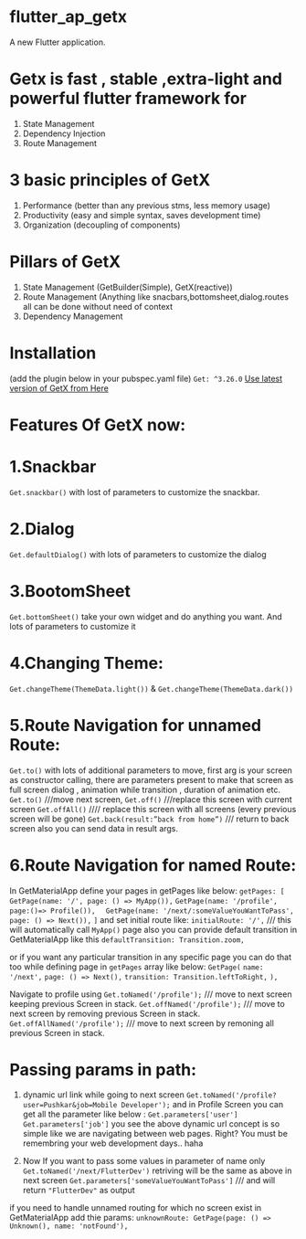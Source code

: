 # flutter_ap_getx

A new Flutter application.

# Getx is fast , stable ,extra-light and powerful flutter framework for
1. State Management
2. Dependency Injection
3. Route Management

# 3 basic principles of GetX
1. Performance (better than any previous stms, less memory usage)
2. Productivity (easy and simple syntax, saves development time)
3. Organization (decoupling of components)


# Pillars of GetX
 1. State Management (GetBuilder(Simple), GetX(reactive))
2. Route Management (Anything like snacbars,bottomsheet,dialog.routes all can be done without need of context
3. Dependency Management

# Installation
 (add the plugin below in your pubspec.yaml file)
```Get: ^3.26.0```  [Use latest version of GetX from Here](https://pub.dev/packages/get/install)

# Features Of GetX now:

# 1.Snackbar
```Get.snackbar()``` with lost of parameters to customize  the snackbar.
# 2.Dialog
```Get.defaultDialog()``` with lots of parameters to customize the dialog
# 3.BootomSheet
```Get.bottomSheet()``` take your own widget and do anything you want. And lots of parameters to customize it
# 4.Changing Theme:
```Get.changeTheme(ThemeData.light())```
&
```Get.changeTheme(ThemeData.dark())```
# 5.Route Navigation for unnamed Route:
```Get.to()``` with lots of additional parameters to move, first arg is your screen as constructor calling, there are parameters present to make that screen as full screen dialog , animation while transition , duration of animation etc.
```Get.to()``` ///move next screen,
```Get.off()``` ///replace this screen with current screen
```Get.offAll()``` //// replace this screen with all screens (every previous screen will be gone)
```Get.back(result:”back from home”)``` /// return to back screen also you can send data in result  args.
# 6.Route Navigation for named Route:
 In GetMaterialApp define your pages in getPages like below:
 ```getPages: [ ```
 ```GetPage(name: '/', page: () => MyApp()),```
 ```GetPage(name: '/profile', page:()=> Profile()),  ```
 ```GetPage(name: '/next/:someValueYouWantToPass', page: () => Next()),```
 ```]```
 and set initial route like:
 ```initialRoute: '/',``` /// this will automatically call ```MyApp()``` page
 also you can provide default transition in GetMaterialApp like this
```defaultTransition: Transition.zoom,```

or if you want any particular transition in any specific page you can do that too while defining page in ```getPages``` array like below:
```GetPage(```
          ```name: '/next',```
          ```page: () => Next(),```
          ```transition: Transition.leftToRight,```
        ```),```

  Navigate to profile using
    ```Get.toNamed('/profile');```   /// move to next screen keeping previous Screen in stack.
```Get.offNamed('/profile');```   /// move to next screen by removing previous Screen  in stack.
```Get.offAllNamed('/profile');```   /// move to next screen by remoning all previous Screen in stack.

# Passing params in path:
1. dynamic url link while going to next screen
```Get.toNamed('/profile?user=Pushkar&job=Mobile Developer');```
and in Profile Screen you can get all the parameter like below :
```Get.parameters['user']```
```Get.parameters['job']```
you see the above dynamic url concept is so simple like we are navigating between web pages.
Right?
You must be remembring your web development days.. haha

2. Now If you want to pass some values in parameter of name only
```Get.toNamed('/next/FlutterDev')```
retriving will be the same as above in next screen
```Get.parameters['someValueYouWantToPass']``` /// and will return ```"FlutterDev"``` as output

if you need to handle unnamed routing for which no screen exist in GetMaterialApp add thie params:
```unknownRoute: GetPage(page: () => Unknown(), name: 'notFound'),```




